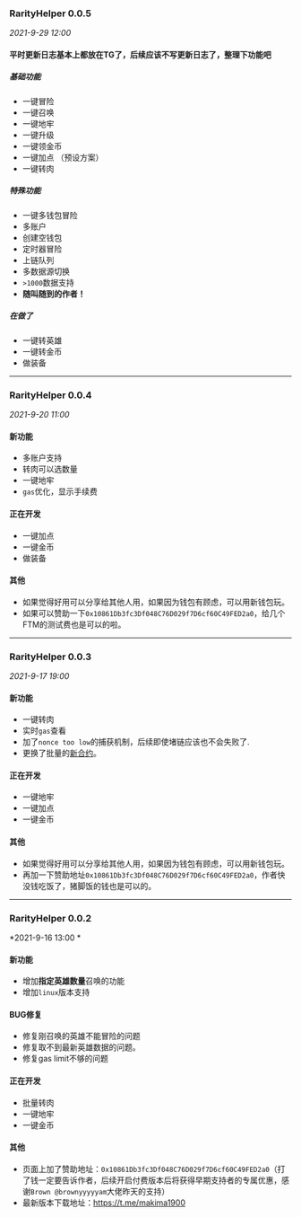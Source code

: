 ### RarityHelper 0.0.5
*2021-9-29 12:00*

#### 平时更新日志基本上都放在TG了，后续应该不写更新日志了，整理下功能吧
##### 基础功能

* 一键冒险
* 一键召唤
* 一键地牢
* 一键升级
* 一键领金币
* 一键加点 （预设方案）
* 一键转肉

##### 特殊功能

* 一键多钱包冒险
* 多账户
* 创建空钱包
* 定时器冒险
* 上链队列
* 多数据源切换
* `>1000`数据支持
* **随叫随到的作者！**

##### 在做了

* 一键转英雄
* 一键转金币
* 做装备
---

### RarityHelper 0.0.4
*2021-9-20 11:00*

#### 新功能
* 多账户支持
* 转肉可以选数量
* 一键地牢
* `gas`优化，显示手续费
#### 正在开发
* 一键加点
* 一键金币
* 做装备
#### 其他
* 如果觉得好用可以分享给其他人用，如果因为钱包有顾虑，可以用新钱包玩。
* 如果可以赞助一下`0x10861Db3fc3Df048C76D029f7D6cf60C49FED2a0`，给几个FTM的测试费也是可以的啦。

---


### RarityHelper 0.0.3
*2021-9-17 19:00*

#### 新功能

* 一键转肉
* 实时`gas`查看
* 加了`nonce too low`的捕获机制，后续即使堵链应该也不会失败了.
* 更换了批量的[新合约](https://ftmscan.com/address/0x8ed67b133d080c98620bf05a34a47fd81ec14367#code)。
#### 正在开发
* 一键地牢
* 一键加点
* 一键金币
#### 其他
* 如果觉得好用可以分享给其他人用，如果因为钱包有顾虑，可以用新钱包玩。
* 再加一下赞助地址`0x10861Db3fc3Df048C76D029f7D6cf60C49FED2a0`，作者快没钱吃饭了，猪脚饭的钱也是可以的。

---

### RarityHelper 0.0.2 
*2021-9-16 13:00 *

#### 新功能

* 增加**指定英雄数量**召唤的功能
* 增加`linux`版本支持

#### BUG修复

* 修复刚召唤的英雄不能冒险的问题
* 修复取不到最新英雄数据的问题。
* 修复gas limit不够的问题

#### 正在开发

* 批量转肉
* 一键地牢
* 一键金币

#### 其他

* 页面上加了赞助地址：`0x10861Db3fc3Df048C76D029f7D6cf60C49FED2a0`（打了钱一定要告诉作者，后续开启付费版本后将获得早期支持者的专属优惠，感谢`Brown @brownyyyyyam`大佬昨天的支持）
* 最新版本下载地址：https://t.me/makima1900


